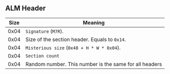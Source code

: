 ## ALM Header

 Size | Meaning
------|---------
 0x04 | `Signature` (`M7R`).
 0x04 | Size of the section header. Equals to `0x14`.
 0x04 | `Misterious size` (`0x48 + H * W * 0x04`).
 0x04 | `Section count`
 0x04 | Random number. This number is the same for all headers
